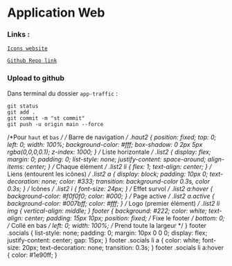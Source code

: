 <h1>Application Web</h1>


<h3>Links : </h3>

[`Icons website`](https://www.flaticon.com/fr/uicons/interface-icons) 

[`Github Repo link`](https://github.com/Ha-lm31/App-traffic)

<h3>Upload to github</h3>

Dans terminal du dossier `app-traffic` :
```
git status
git add .
git commit -m "st commit"
git push -u origin main --force
```



/*Pour `haut` et `bas` */
/* Barre de navigation */
.haut2 {
  position: fixed;
  top: 0;
  left: 0;
  width: 100%;
  background-color: #fff;
  box-shadow: 0 2px 5px rgba(0,0,0,0.1);
  z-index: 1000;
}
/* Liste horizontale */
.list2 {
  display: flex;
  margin: 0;
  padding: 0;
  list-style: none;
  justify-content: space-around;
  align-items: center;
}
/* Chaque élément */
.list2 li {
  flex: 1;
  text-align: center;
}
/* Liens (entourent les icônes) */
.list2 a {
  display: block;
  padding: 10px 0;
  text-decoration: none;
  color: #333;
  transition: background-color 0.3s, color 0.3s;
}
/* Icônes */
.list2 i {
  font-size: 24px;
}
/* Effet survol */
.list2 a:hover {
  background-color: #f0f0f0;
  color: #000;
}
/* Page active */
.list2 a.active {
  background-color: #007bff;
  color: #fff;
}
/* Logo (premier élément) */
.list2 li img {
  vertical-align: middle;
}
footer {
  background: #222;
  color: white;
  text-align: center;
  padding: 15px 10px;
  position: fixed;   /* Fixe le footer */
  bottom: 0;        /* Collé en bas */
  left: 0;
  width: 100%;      /* Prend toute la largeur */
}
footer .socials {
  list-style: none;
  padding: 0;
  margin: 10px 0 0 0;
  display: flex;
  justify-content: center;
  gap: 15px;
}
footer .socials li a {
  color: white;
  font-size: 20px;
  text-decoration: none;
  transition: 0.3s;
}
footer .socials li a:hover {
  color: #1e90ff;
}